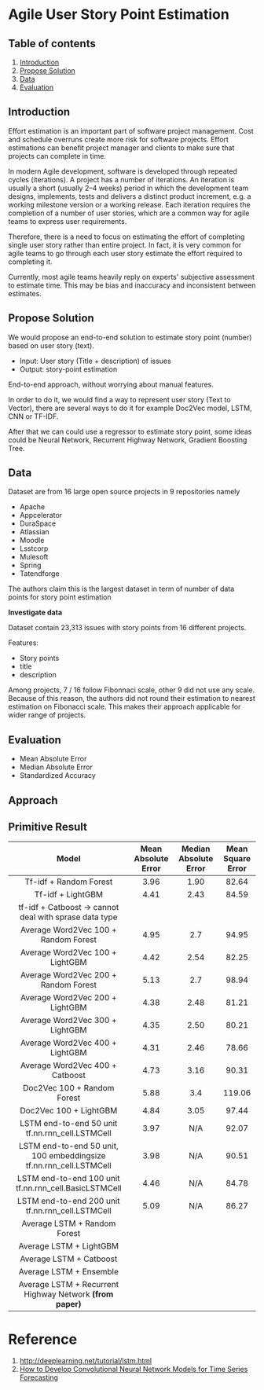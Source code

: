 # Agile User Story Point Estimation

## Table of contents
1. [Introduction](#introduction)
2. [Propose Solution](#propose-solution)
3. [Data](#data)
4. [Evaluation](#evaluation)

## Introduction

Effort estimation is an important part of software project management. Cost and schedule overruns create more risk for software projects. Effort estimations can benefit project manager and clients to make sure that projects can complete in time.

In modern Agile development, software is developed through repeated cycles (iterations). A project has a number of iterations. An iteration is usually a short (usually 2–4 weeks) period in which the development team designs, implements, tests and delivers a distinct product increment, e.g. a working milestone version or a working release. Each iteration requires the completion of a number of user stories, which are a common way for agile teams to express user requirements.

Therefore, there is a need to focus on estimating the effort of completing single user story rather than entire project. In fact, it is very common for agile teams to go through each user story estimate the effort required to completing it.

Currently, most agile teams heavily reply on experts' subjective assessment to estimate time. This may be bias and inaccuracy and inconsistent between estimates.

## Propose Solution

We would propose an end-to-end solution to estimate story point (number) based on user story (text).


- Input: User story (Title + description) of issues
- Output: story-point estimation

End-to-end approach, without worrying about manual features.

In order to do it, we would find a way to represent user story (Text to Vector), there are several ways to do it for example Doc2Vec model, LSTM, CNN or TF-IDF.

After that we can could use a regressor to estimate story point, some ideas could be Neural Network, Recurrent Highway Network, Gradient Boosting Tree.

## Data

Dataset are from 16 large open source projects in 9 repositories namely
- Apache
- Appcelerator
- DuraSpace
- Atlassian
- Moodle
- Lsstcorp
- Mulesoft
- Spring
- Tatendforge

The authors claim this is the largest dataset in term of number of data points for story point estimation

__Investigate data__

Dataset contain 23,313 issues with story points from 16 different projects.

Features:
- Story points
- title
- description


Among projects, 7 / 16 follow Fibonnaci scale, other 9 did not use any scale. Because of this reason, the authors did not round their estimation to nearest estimation on Fibonacci scale. This makes their approach applicable for wider range of projects.

## Evaluation

- Mean Absolute Error
- Median Absolute Error
- Standardized Accuracy

## Approach


## Primitive Result

|Model|Mean Absolute Error|Median Absolute Error|Mean Square Error|
|:---:|:--:|:--:|:--:|
|Tf-idf + Random Forest|3.96|1.90|82.64|
|Tf-idf + LightGBM|4.41|2.43|84.59|
|tf-idf + Catboost -> cannot deal with sprase data type||||
|Average Word2Vec 100 + Random Forest|4.95|2.7|94.95|
|Average Word2Vec 100 + LightGBM|4.42|2.54|82.25|
|Average Word2Vec 200 + Random Forest|5.13|2.7|98.94|
|Average Word2Vec 200 + LightGBM|4.38|2.48|81.21|
|Average Word2Vec 300 + LightGBM|4.35|2.50|80.21|
|Average Word2Vec 400 + LightGBM|4.31|2.46|78.66|
|Average Word2Vec 400 + Catboost|4.73|3.16|90.31|
|Doc2Vec 100 + Random Forest|5.88|3.4|119.06|
|Doc2Vec 100 + LightGBM|4.84|3.05|97.44|
|LSTM end-to-end 50 unit tf.nn.rnn_cell.LSTMCell|3.97|N/A|92.07|
|LSTM end-to-end 50 unit, 100 embeddingsize tf.nn.rnn_cell.LSTMCell|3.98|N/A|90.51|
|LSTM end-to-end 100 unit tf.nn.rnn_cell.BasicLSTMCell|4.46|N/A|84.78|
|LSTM end-to-end 200 unit tf.nn.rnn_cell.LSTMCell|5.09|N/A|86.27|
|Average LSTM + Random Forest ||||
|Average LSTM + LightGBM ||||
|Average LSTM + Catboost ||||
|Average LSTM + Ensemble ||||
|Average LSTM + Recurrent Highway Network __(from paper)__ ||||

# Reference
1. http://deeplearning.net/tutorial/lstm.html
2. [How to Develop Convolutional Neural Network Models for Time Series Forecasting](https://machinelearningmastery.com/how-to-develop-convolutional-neural-network-models-for-time-series-forecasting/?utm_campaign=Learning%20Posts&utm_content=80012867&utm_medium=social&utm_source=linkedin)
